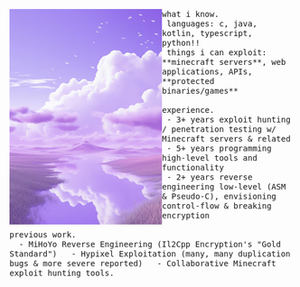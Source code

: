 <p float="left">
    <img align="left" width="270px" src="./lavender-sky.png">
    <p float="left">
        <samp>
            what i know.
            <br>
            &nbsp;languages: c, java, kotlin, typescript, python!!
            <br>
            &nbsp;things i can exploit: **minecraft servers**, web applications, APIs, **protected binaries/games**
            <br>
            <br>
        </samp>
        <samp>
        experience.
        <br>
        &nbsp;- 3+ years exploit hunting / penetration testing w/ Minecraft servers & related
        <br>
        &nbsp;- 5+ years programming high-level tools and functionality
        <br>
        &nbsp;- 2+ years reverse engineering low-level (ASM & Pseudo-C), envisioning control-flow & breaking encryption
        </samp>
        <samp>
          <br>
          <br>
          previous work.
          <br>
          &nbsp; - MiHoYo Reverse Engineering (Il2Cpp Encryption's "Gold Standard")
          &nbsp; - Hypixel Exploitation (many, many duplication bugs & more severe reported)
          &nbsp; - Collaborative Minecraft exploit hunting tools.
          <br>
        </samp>
        <br>
        <br>
    </p>
</p>
